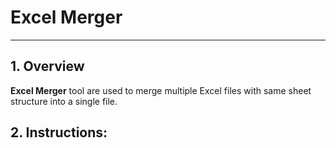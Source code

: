 # Excel Merger
___
## 1. Overview
**Excel Merger** tool are used to merge multiple Excel files with same sheet structure into a single file.
## 2. Instructions:
